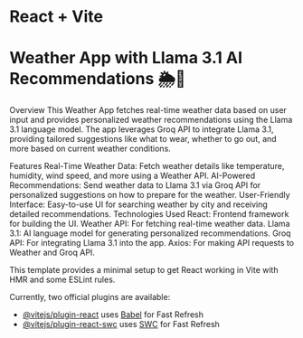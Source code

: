 # React + Vite

# Weather App with Llama 3.1 AI Recommendations 🌦️🤖
Overview
This Weather App fetches real-time weather data based on user input and provides personalized weather recommendations using the Llama 3.1 language model. The app leverages Groq API to integrate Llama 3.1, providing tailored suggestions like what to wear, whether to go out, and more based on current weather conditions.

Features
Real-Time Weather Data: Fetch weather details like temperature, humidity, wind speed, and more using a Weather API.
AI-Powered Recommendations: Send weather data to Llama 3.1 via Groq API for personalized suggestions on how to prepare for the weather.
User-Friendly Interface: Easy-to-use UI for searching weather by city and receiving detailed recommendations.
Technologies Used
React: Frontend framework for building the UI.
Weather API: For fetching real-time weather data.
Llama 3.1: AI language model for generating personalized recommendations.
Groq API: For integrating Llama 3.1 into the app.
Axios: For making API requests to Weather and Groq API.


This template provides a minimal setup to get React working in Vite with HMR and some ESLint rules.

Currently, two official plugins are available:

- [@vitejs/plugin-react](https://github.com/vitejs/vite-plugin-react/blob/main/packages/plugin-react/README.md) uses [Babel](https://babeljs.io/) for Fast Refresh
- [@vitejs/plugin-react-swc](https://github.com/vitejs/vite-plugin-react-swc) uses [SWC](https://swc.rs/) for Fast Refresh
